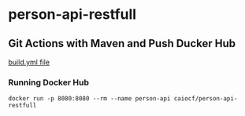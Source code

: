 # person-api-restfull

## Git Actions with Maven and Push Ducker Hub

[build.yml file](.github/workflows/build.yml)
 

### Running Docker Hub

```shell
docker run -p 8080:8080 --rm --name person-api caiocf/person-api-restfull
